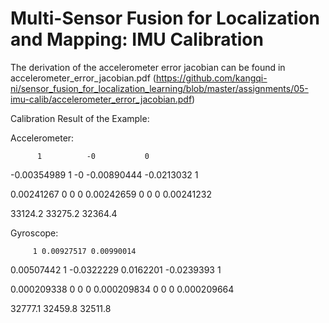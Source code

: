 # Multi-Sensor Fusion for Localization and Mapping: IMU Calibration

The derivation of the accelerometer error jacobian can be found in accelerometer_error_jacobian.pdf (https://github.com/kangqi-ni/sensor_fusion_for_localization_learning/blob/master/assignments/05-imu-calib/accelerometer_error_jacobian.pdf)


Calibration Result of the Example:

Accelerometer:

          1          -0           0
-0.00354989           1          -0
-0.00890444  -0.0213032           1

0.00241267          0          0
         0 0.00242659          0
         0          0 0.00241232

33124.2
33275.2
32364.4

Gyroscope:

         1 0.00927517 0.00990014
0.00507442          1 -0.0322229
 0.0162201 -0.0239393          1

0.000209338           0           0
          0 0.000209834           0
          0           0 0.000209664

32777.1
32459.8
32511.8
